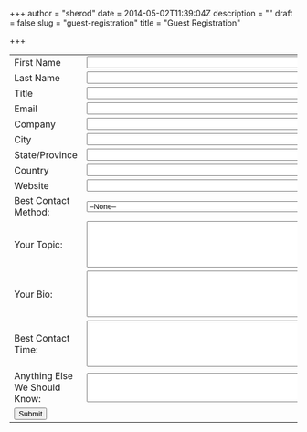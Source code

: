 +++
author = "sherod"
date = 2014-05-02T11:39:04Z
description = ""
draft = false
slug = "guest-registration"
title = "Guest Registration"

+++


<form action="https://www.salesforce.com/servlet/servlet.WebToLead?encoding=UTF-8" method="POST"><input name="oid" type="hidden" value="00D90000000toBm" /><input name="retURL" type="hidden" value="http://www.codecoverage.org/thank-you" /></p>
<table>
<tbody>
<tr>
<td><label for="first_name">First Name</label></td>
<td><input id="first_name" style="width: 400px;" maxlength="40" name="first_name" size="20" type="text" /></td>
</tr>
<tr>
<td><label for="last_name">Last Name</label></td>
<td><input id="last_name" style="width: 400px;" maxlength="80" name="last_name" size="20" type="text" /></td>
</tr>
<tr>
<td><label for="title">Title</label></td>
<td><input id="title" style="width: 400px;" maxlength="40" name="title" size="20" type="text" /></td>
</tr>
<tr>
<td><label for="email">Email</label></td>
<td><input id="email" style="width: 400px;" maxlength="80" name="email" size="20" type="text" /></td>
</tr>
<tr>
<td><label for="company">Company</label></td>
<td><input id="company" style="width: 400px;" maxlength="40" name="company" size="20" type="text" /></td>
</tr>
<tr>
<td><label for="city">City</label></td>
<td><input id="city" style="width: 400px;" maxlength="40" name="city" size="20" type="text" /></td>
</tr>
<tr>
<td><label for="state">State/Province</label></td>
<td><input id="state" style="width: 400px;" maxlength="20" name="state" size="20" type="text" /></td>
</tr>
<tr>
<td><label for="country">Country</label></td>
<td><input id="country" style="width: 400px;" maxlength="40" name="country" size="20" type="text" /></td>
</tr>
<tr>
<td><label for="URL">Website</label></td>
<td><input id="URL" style="width: 400px;" maxlength="80" name="URL" size="20" type="text" /></td>
</tr>
<tr>
<td>Best Contact Method:</td>
<td><select style="width: 400px;" title="Best Contact Method" name="00N9000000A3Ui7"><option value="">&#8211;None&#8211;</option><option value="Google Hangouts (Our Preferred Mechanism)">Google Hangouts (Our Preferred Mechanism)</option><option value="Skype">Skype</option><option value="Go To Meeting">Go To Meeting</option></select></td>
</tr>
<tr>
<td>Your Topic:</td>
<td><textarea id="00N9000000A3Uhx" style="width: 400px;" name="00N9000000A3Uhx" rows="5" wrap="soft"> </textarea></td>
</tr>
<tr>
<td>Your Bio:</td>
<td><textarea id="00N9000000A3UiW" style="width: 400px;" name="00N9000000A3UiW" rows="5" wrap="soft"></textarea></td>
</tr>
<tr>
<td>Best Contact Time:</td>
<td><textarea id="00N9000000A3Ui2" style="width: 400px;" name="00N9000000A3Ui2" rows="5" wrap="soft"></textarea></td>
</tr>
<tr>
<td>Anything Else We Should Know:</td>
<td><textarea id="00N9000000A3Uho" style="width: 400px;" name="00N9000000A3Uho" rows="3" wrap="soft"></textarea></td>
</tr>
<tr>
<td><input name="submit" type="submit" /></td>
</tr>
</tbody>
</table>
</form>




